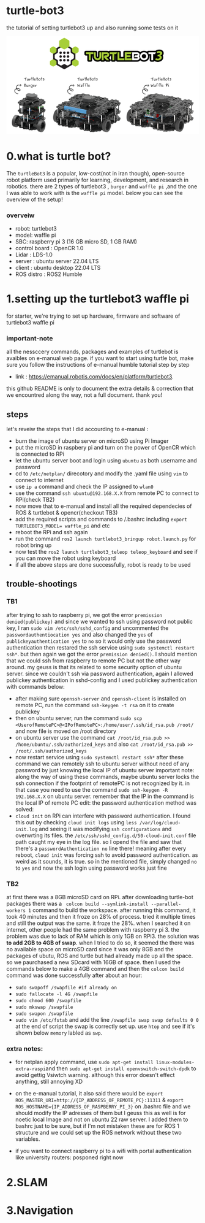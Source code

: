 # turtle-bot3
the tutorial of setting turtlebot3 up and also running some tests on it

![turtlebot](pics/1.png)

# 0.what is turtle bot?

The `turtleBot3` is a popular, low-cost(not in iran though), open-source robot platform used primarily for learning, development, and research in robotics. there are 2 types of turtlebot3 , `burger` and `waffle pi` ,and the one I was able to work with is the `waffle pi` model. below you can see the overview of the setup!

### overveiw 
- robot: turtlebot3
- model: waffle pi
- SBC: raspberry pi 3 (16 GB micro SD, 1 GB RAM)
- control board : OpenCR 1.0
- Lidar : LDS-1.0
- server : ubuntu server 22.04 LTS
- client : ubuntu desktop 22.04 LTS
- ROS distro : ROS2 Humble


# 1.setting up the turtlebot3 waffle pi
for starter, we're trying to set up hardware, firmware and software of turtlebot3 waffle pi
  
### important-note
all the nessccery commands, packages and examples of turtlebot is avaibles on e-manual web page. if you want to start using turtle bot, make sure you follow the instructions of e-manual humble tutorial step by step

- link : https://emanual.robotis.com/docs/en/platform/turtlebot3.

this github README is only to document the extra details & correction that we encountred along the way, not a full document.
thank you!


## steps
let's reveiw the steps that I did accourding to e-manual : 
- burn the image of ubuntu server on microSD using Pi Imager 
- put the microSD in raspbery pi and turn on the power of OpenCR which is connected to RPi
- let the ubuntu server boot and login using `ubuntu` as both username and password
- cd to `/etc/netplan/` direcotory and modify the .yaml file using `vim` to connect to internet
- use `ip a` command and check the IP assigned to `wlan0`
- use the command `ssh ubuntu@192.168.X.X` from remote PC to connect to RPi(check TB2)
- now move that to e-manual and install all the required dependecies of ROS & turtlebot & opencr(checkout TB3)
- add the required scripts and commands to /.bashrc including `export TURTLEBOT3_MODEL= waffle_pi` and etc
- reboot the RPi and ssh again
- run the command `ros2 launch turtlebot3_bringup robot.launch.py` for robot bring up
- now test the `ros2 launch turtlebot3_teleop teleop_keyboard` and see if you can move the robot using keyboard
- if all the above steps are done successfully, robot is ready to be used 


## trouble-shootings

### TB1
after trying to ssh to raspberry pi, we got the error `premission denied(publickey)` and since we wanted to ssh using password not public key, I ran `sudo vim /etc/ssh/sshd_config` and uncommented the `passwordauthentiocation yes` and also changed the `yes` of `publickeyauthentication yes` to `no` so it would only use the password authentication then restared the ssh service using `sudo systemctl restart ssh*`. but then again we got the error `premission denied()`. I should mention that we could ssh from raspberry to remote PC but not the other way around. my geuss is that its related to some security option of ubuntu server. since we couldn't ssh via password authentication, again I allowed publickey authentication in sshd-config and I used publickey authentication with commands below: 
- after making sure `openssh-server` and `openssh-client` is installed on remote PC, run the command `ssh-keygen -t rsa` on it to create publickey
- then on ubuntu server, run the command `sudo scp <UserofRemotePC>@<IPofRemotePC>:/home/user/.ssh/id_rsa.pub /root/` and now file is moved on /root directory
- on ubuntu server use the command `cat /root/id_rsa.pub >> /home/ubuntu/.ssh/authorized_keys` and also `cat /root/id_rsa.pub >> /root/.ssh/authorized_keys`
- now restart service using `sudo systemctl restart ssh*`
 after these command we can remotely ssh to ubuntu server without need of any password by just knowing the local IP of ubuntu server
important note: along the way of using these commands, maybe ubuntu server locks the ssh connection if the footprint of remotePC is not recognized by it. in that case you need to use the command `sudo ssh-keygen -R 192.168.X.X` on ubuntu server. remember that the IP in the command is the local IP of remote PC
edit: the password authentication method was solved:
- `cloud init` on RPi can interfere with password authentication. I found this out by checking `cloud init logs` using `less /var/log/cloud-init.log` and seeing it was modifying `ssh configurations` and overwrting its files. the `/etc/ssh/sshd_config.d/50-cloud-init.conf` file path caught my eye in the log file. so I opend the file and saw that there's a `passwordAuthentication no` line there! meaning after every reboot, `cloud init` was forcing ssh to avoid password authentication. as weird as it sounds, it is true. so in the mentioned file, simply changed `no` to `yes` and now the ssh login using password works just fine


### TB2
at first there was a 8GB microSD card on RPi. after downloading turtle-bot packages there was a ` colcon build --symlink-install --parallel-workers 1` command to build the workspace. after running this command, it took 40 minutes and then it froze on 28% of process. tried it multiple times and still the output was the same. it froze the 28%. when I searched it on internet, other people had the same problem with raspberry pi 3. the problem was due to lack of RAM which is only 1GB on RPi3. the solution was **to add 2GB to 4GB of swap**. when I tried to do so, it seemed the there was no available space on microSD card since it was only 8GB and the packages of ubutu, ROS and turtle but had already made up all the space. so we paurchased a new SDcard with 16GB of space. then I used the commands below to make a 4GB command and then the `colcon build` command was done successfully after about an hour:
- `sudo swapoff /swapfile #if already on`
- `sudo fallocate -l 4G /swapfile`
- `sudo chmod 600 /swapfile`
- `sudo mkswap /swapfile`
- `sudo swapon /swapfile`
- `sudo vim /etc/fstab` and add the line `/swapfile swap swap defaults 0 0` at the end of script
the swap is correctly set up. use `htop` and see if it's shown below `memory` labled as `swp`.

### extra notes:
- for netplan apply command, use `sudo apt-get install linux-modules-extra-raspi`and then `sudo apt-get install openvswitch-switch-dpdk` to avoid gettig Vsiwtch warning. although this error doesn't effect anything, still annoying XD

- on the e-manual tutorial, it also said there would be `export ROS_MASTER_URI=http://{IP_ADDRESS_OF_REMOTE_PC}:11311` & `export ROS_HOSTNAME={IP_ADDRESS_OF_RASPBERRY_PI_3}` on .bashrc file and we should modify the IP adresses of them but I geuss this as well is for noetic local Image and not on ubuntu 22 raw server. I added them to bashrc just to be sure, but if I'm not mistaken these are for ROS 1 structure and we could set up the ROS network without these two variables.

- if you want to connect raspberry pi to a wifi with portal authentication like university routers: posponed right now

# 2.SLAM

# 3.Navigation


